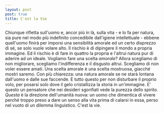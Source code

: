 ```yaml
---
layout: post
post: true
title: C'est la Vie
---
```

Chiunque rifletta sull'uomo e, ancor più in là, sulla vita - e lo fa per
natura, sia pure nel modo più indefinito concedibile dall'igiene intellettuale -
ebbene quell'uomo finirà per imporsi una sensibilità amorale ed un certo
disprezzo di sé, se solo vuole volare alto. Il rischio è di dipingere il
mondo a propria immagine. Ed il rischio è di fare in quattro la propria e
l'altrui natura pur di aderire ad un ideale.
Vogliamo fare una scelta *amorale*? Allora scegliamo di non migliorare,
scegliamo l'indifferenza e il disgusto altrui. Scegliamo di non voler essere amati.
Una scelta amorale è una scelta mostruosa, giacché mostri saremo.
Con più chiarezza: una natura amorale se ne starà lontana dall'uomo e dalle sue
faccende. E tutto questo per non disturbare il proprio volo, per posarsi solo
dove il gelo cristallizza la storia in un'immagine. E' questo un pensatore
che nei desideri sgonfiati vede la purezza dello spirito. *Questa* è
la direzione dell'umanità nuova: un uomo che dimentica di vivere perché
troppo preso a dare un senso alla vita prima di calarsi in essa, perso nel
vuoto di un dilemma linguistico. C'est la vie.

